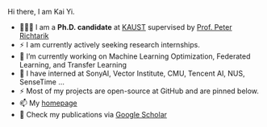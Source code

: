 Hi there, I am Kai Yi.

- 👨🏼‍💻 I am a **Ph.D. candidate** at [KAUST](https://kaust.edu.sa/en) supervised by [Prof. Peter Richtarik](https://richtarik.org/)
- ⚡ I am currently actively seeking research internships.
- 🔭 I’m currently working on Machine Learning Optimization, Federated Learning, and Transfer Learning
- 🌱 I have interned at SonyAI, Vector Institute, CMU, Tencent AI, NUS, SenseTime ...
- ⚡ Most of my projects are open-source at GitHub and are pinned below.
- 📫 My [homepage](https://kaiyi.me/)
- :book: Check my publications via [Google Scholar](https://scholar.google.com/citations?user=r08j39wAAAAJ)





